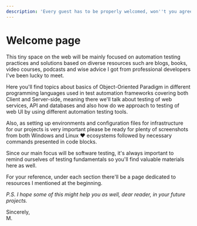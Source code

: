 ```yaml
---
description: 'Every guest has to be properly welcomed, won''t you agree? :)'
---
```


# Welcome page

This tiny space on the web will be mainly focused on automation testing practices and solutions based on diverse resources such are blogs, books, video courses, podcasts and wise advice I got from professional developers I've been lucky to meet.

Here you'll find topics about basics of Object-Oriented Paradigm in different programming languages used in test automation frameworks covering both Client and Server-side, meaning there we'll talk about testing of web services, API and databases and also how do we approach to testing of web UI by using different automation testing tools.

Also, as setting up environments and configuration files for infrastructure for our projects is very important please be ready for plenty of screenshots from both Windows and Linux ❤ ecosystems followed by necessary commands presented in code blocks. 

Since our main focus will be software testing, it's always important to remind ourselves of testing fundamentals so you'll find valuable materials here as well.

For your reference, under each section there'll be a page dedicated to resources I mentioned at the beginning.

_P.S. I hope some of this might help you as well, dear reader, in your future projects._

Sincerely,   
M.

